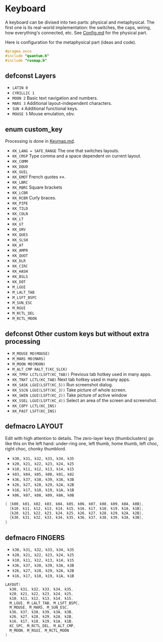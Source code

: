 # Keyboard

A keyboard can be divised into two parts: physical and metaphysical. The first one is its real-world implementation: the switches, the caps, wiring, how everything's connected, etc. See [Config.md](Config.md) for the physical part.

Here is configuration for the metaphysical part (ideas and code).

```c
#pragma once
#include "quantum.h"
#include "rusmap.h"
```

## defconst Layers

- `LATIN 0`
- `CYRILLIC 1`
- `MOON 2`
  Basic text navigation and numbers.
- `MARS 3`
  Additional layout-independent characters.
- `SUN 4`
  Additional functional keys.
- `MOUSE 5`
  Mouse emulation, obv.

## enum custom_key

Processing is done in [Keymap.md](Keymap.md).

- `KK_LANG = SAFE_RANGE`
  The one that switches layouts.
- `KK_CMSP`
  Type comma and a space dependent on current layout.
- `KK_COMM`
- `KK_DQUO`
- `KK_GUIL`
- `KK_EMOT`
  French quotes «».
- `KK_LBRC`
- `KK_RBRC`
  Square brackets
- `KK_LCBR`
- `KK_RCBR`
  Curly braces.
- `KK_PIPE`
- `KK_TILD`
- `KK_COLN`
- `KK_LT`
- `KK_GT`
- `KK_GRV`
- `KK_QUES`
- `KK_SLSH`
- `KK_AT`
- `KK_AMPR`
- `KK_QUOT`
- `KK_DLR`
- `KK_CIRC`
- `KK_HASH`
- `KK_BSLS`
- `KK_DOT`
- `M_LGUI`
- `M_LALT_TAB`
- `M_LSFT_BSPC`
- `M_SUN_ESC`
- `M_RGUI`
- `M_RCTL_DEL`
- `M_RCTL_MOON`

## defconst Other custom keys but without extra processing

- `M_MOUSE MO(MOUSE)`
- `M_MARS MO(MARS)`
- `M_MOON MO(MOON)`
- `M_ALT_CMP RALT_T(KC_SLCK)`
- `KK_TPRV LCTL(LSFT(KC_TAB))`
  Previous tab hotkey used in many apps.
- `KK_TNXT LCTL(KC_TAB)`
  Next tab hotkey used in many apps.
- `KK_SASK LGUI(LSFT(KC_5))`
  Run screenshot dialog.
- `KK_SSCN LGUI(LSFT(KC_3))`
  Take picture of whole screen.
- `KK_SWIN LGUI(LSFT(KC_2))`
  Take picture of active window
- `KK_SSEL LGUI(LSFT(KC_4))`
  Select an area of the screen and screenshot.
- `KK_COPY LCTL(KC_INS)`
- `KK_PAST LSFT(KC_INS)`

## defmacro LAYOUT

Edit with high attention to details. The zero-layer keys (thumbclusters) go like this on the left hand: under-ring one, left thumb, home thumb, left choc, right choc, chonky thumblord.

- `k30, k31, k32, k33, k34, k35`
- `k20, k21, k22, k23, k24, k25`
- `k10, k11, k12, k13, k14, k15`
- `k03, k04, k05, k00, k01, k02`
- `k36, k37, k38, k39, k3A, k3B`
- `k26, k27, k28, k29, k2A, k2B`
- `k16, k17, k18, k19, k1A, k1B`
- `k06, k07, k08, k09, k0A, k0B`

```c
{ {k00, k01, k02, k03, k04, k05, k06, k07, k08, k09, k0A, k0B},
  {k10, k11, k12, k13, k14, k15, k16, k17, k18, k19, k1A, k1B},
  {k20, k21, k22, k23, k24, k25, k26, k27, k28, k29, k2A, k2B},
  {k30, k31, k32, k33, k34, k35, k36, k37, k38, k39, k3A, k3B},
}
```

## defmacro FINGERS

- `k30, k31, k32, k33, k34, k35`
- `k20, k21, k22, k23, k24, k25`
- `k10, k11, k12, k13, k14, k15`
- `k36, k37, k38, k39, k3A, k3B`
- `k26, k27, k28, k29, k2A, k2B`
- `k16, k17, k18, k19, k1A, k1B`

```c
LAYOUT(
  k30, k31, k32, k33, k34, k35,
  k20, k21, k22, k23, k24, k25,
  k10, k11, k12, k13, k14, k15,
  M_LGUI, M_LALT_TAB, M_LSFT_BSPC,
  M_MOUSE, M_MARS, M_SUN_ESC,
  k36, k37, k38, k39, k3A, k3B,
  k26, k27, k28, k29, k2A, k2B,
  k16, k17, k18, k19, k1A, k1B,
  KC_SPC, M_RCTL_DEL, M_ALT_CMP,
  M_MOON, M_RGUI, M_RCTL_MOON
)
```

